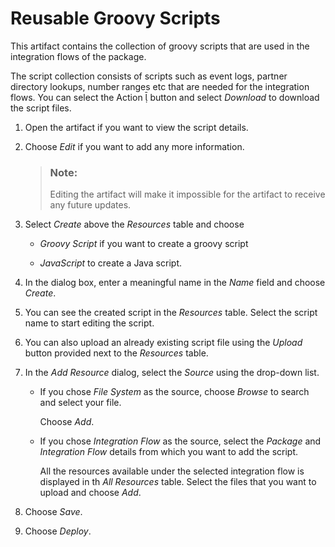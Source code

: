<!-- loio77bc3eeebf264e1b93eac4873fc3d866 -->

<link rel="stylesheet" type="text/css" href="../css/sap-icons.css"/>

# Reusable Groovy Scripts

This artifact contains the collection of groovy scripts that are used in the integration flows of the package.

The script collection consists of scripts such as event logs, partner directory lookups, number ranges etc that are needed for the integration flows. You can select the Action <span class="SAP-icons-V5"></span> button and select *Download* to download the script files.

1.  Open the artifact if you want to view the script details.

2.  Choose *Edit* if you want to add any more information.

    > ### Note:  
    > Editing the artifact will make it impossible for the artifact to receive any future updates.

3.  Select *Create* above the *Resources* table and choose
    -   *Groovy Script* if you want to create a groovy script

    -   *JavaScript* to create a Java script.

4.  In the dialog box, enter a meaningful name in the *Name* field and choose *Create*.
5.  You can see the created script in the *Resources* table. Select the script name to start editing the script.
6.  You can also upload an already existing script file using the *Upload* button provided next to the *Resources* table.

7.  In the *Add Resource* dialog, select the *Source* using the drop-down list.
    -   If you chose *File System* as the source, choose *Browse* to search and select your file.

        Choose *Add*.

    -   If you chose *Integration Flow* as the source, select the *Package* and *Integration Flow* details from which you want to add the script.

        All the resources available under the selected integration flow is displayed in th *All Resources* table. Select the files that you want to upload and choose *Add*.


8.  Choose *Save*.
9.  Choose *Deploy*.

